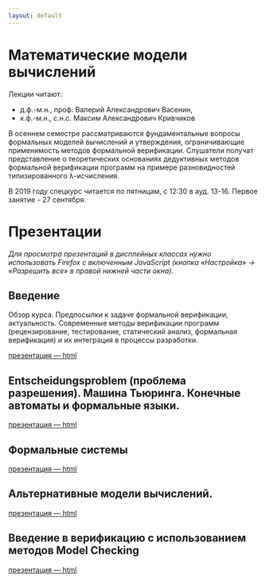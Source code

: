 ```yaml
---
layout: default
---
```


# Математические модели вычислений

Лекции читают:

-  д.ф.-м.н., проф. Валерий Александрович Васенин,
-  к.ф.-м.н., с.н.с. Максим Александрович Кривчиков

В осеннем семестре рассматриваются фундаментальные вопросы формальных моделей вычислений и утверждения, ограничивающие применимость методов формальной верификации. Слушатели получат представление о теоретических основаниях дедуктивных методов формальной верификации программ на примере разновидностей типизированного λ-исчисления.

В 2019 году спецкурс читается по пятницам, с 12:30 в ауд. 13-16. Первое занятие - 27 сентября.

<!-- # Список вопросов
Список вопросов к зачёту доступен по [ссылке](questions).

# Даты зачётов

- вторник, 27 декабря, 13:00-15:00, ауд. 13-20
- четверг, 29 декабря, 10:00–13:00, ауд. 13-08 (по расписанию зачёта по практикуму на ЭВМ группы 312) -->



<!-- # Опрос по итогам курса
После того, как вы получите зачёт / оценку, пройдите анонимный опрос по ссылке: [https://goo.gl/forms/g8zRZxAsILnILrnL2](https://goo.gl/forms/g8zRZxAsILnILrnL2) -->

# Презентации
*Для просмотра презентаций в дисплейных классах нужно использовать Firefox с включенным JavaScript (кнопка «Настройка» → «Разрешить все» в правой нижней части окна).*

## Введение
Обзор курса. Предпосылки к задаче формальной верификации, актуальность. Современные методы верификации программ (рецензирование, тестирование, статический анализ, формальная верификация) и их интеграция в процессы разработки.

[презентация — html](presentations/01-Introduction.html)


## Entscheidungsproblem (проблема разрешения). Машина Тьюринга. Конечные автоматы и формальные языки.

[презентация — html](presentations/02-Entscheidungsproblem.html)


## Формальные системы

[презентация — html](presentations/03-Logics.html)


## Альтернативные модели вычислений.

[презентация — html](presentations/05-Alternate-models.html)

## Введение в верификацию с использованием методов Model Checking

[презентация — html](presentations/04-Model-Checking.html)


<!--


## Нормальные алгорифмы Маркова. Нетипизированное λ-исчисление. λ-исчисление с простыми типами.

[презентация — html](presentations/06-Markov-Refal-Lambda-calculus.html)

## Расширения типизированного λ-исчисления. Полиморфное λ-исчисление.

[презентация — html](presentations/06-Lambda-cube.html)


## Расширения типизированного λ-исчисления. Конструкторы типов и зависимые типы.

[презентация — html](presentations/07-Dependent-types.html)

## Индуктивные и коиндуктивные типы. Работа в среде Coq.

[презентация — html](presentations/08-Coq.html)

## Гомотопическая теория типов.

[презентация — html](presentations/10-Homotopy-type-theory.html)

## Операторные схемы программ. Нормальные алгорифмы Маркова

[презентация — html](presentations/11-Ershov-Markov.html) -->
